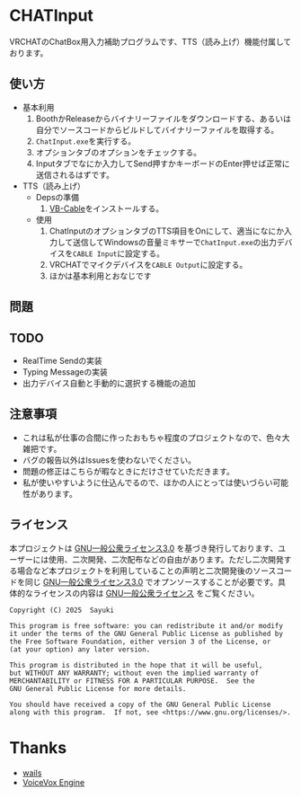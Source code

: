 # CHATInput
VRCHATのChatBox用入力補助プログラムです、TTS（読み上げ）機能付属しております。

## 使い方
- 基本利用
    1. BoothかReleaseからバイナリーファイルをダウンロードする、あるいは自分でソースコードからビルドしてバイナリーファイルを取得する。
    2. `ChatInput.exe`を実行する。
    3. オプションタブのオプションをチェックする。
    4. Inputタブでなにか入力してSend押すかキーボードのEnter押せば正常に送信されるはずです。
- TTS（読み上げ）
    - Depsの準備
        1. [VB-Cable](https://vb-audio.com/Cable/)をインストールする。
    - 使用
        1. ChatInputのオプションタブのTTS項目をOnにして、適当になにか入力して送信してWindowsの音量ミキサーで`ChatInput.exe`の出力デバイスを`CABLE Input`に設定する。
        2. VRCHATでマイクデバイスを`CABLE Output`に設定する。
        3. ほかは基本利用とおなじです
## 問題

## TODO
- RealTime Sendの実装
- Typing Messageの実装
- 出力デバイス自動と手動的に選択する機能の追加

## 注意事項
- これは私が仕事の合間に作ったおもちゃ程度のプロジェクトなので、色々大雑把です。
- バグの報告以外はIssuesを使わないでください。
- 問題の修正はこちらが暇なときにだけさせていただきます。
- 私が使いやすいように仕込んでるので、ほかの人にとっては使いづらい可能性があります。

## ライセンス
本プロジェクトは [GNU一般公衆ライセンス3.0](https://www.gnu.org/licenses/gpl-3.0.ja.html) を基づき発行しております、ユーザーには使用、二次開発、二次配布などの自由があります。ただし二次開発する場合など本プロジェクトを利用していることの声明と二次開発後のソースコードを同じ [GNU一般公衆ライセンス3.0](https://www.gnu.org/licenses/gpl-3.0.ja.html) でオプンソースすることが必要です。具体的なライセンスの内容は [GNU一般公衆ライセンス](https://www.gnu.org/licenses/gpl-3.0.ja.html) をご覧ください。

```
Copyright (C) 2025  Sayuki

This program is free software: you can redistribute it and/or modify
it under the terms of the GNU General Public License as published by
the Free Software Foundation, either version 3 of the License, or
(at your option) any later version.

This program is distributed in the hope that it will be useful,
but WITHOUT ANY WARRANTY; without even the implied warranty of
MERCHANTABILITY or FITNESS FOR A PARTICULAR PURPOSE.  See the
GNU General Public License for more details.

You should have received a copy of the GNU General Public License
along with this program.  If not, see <https://www.gnu.org/licenses/>.
```

# Thanks
- [wails](https://wails.io/)
- [VoiceVox Engine](https://github.com/VOICEVOX/voicevox_engine)
